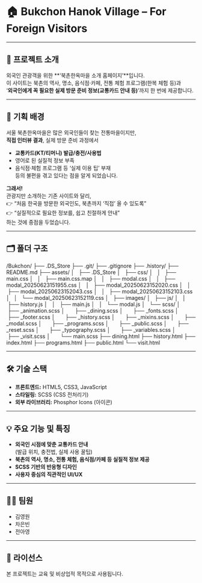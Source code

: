 # 🏠 Bukchon Hanok Village – For Foreign Visitors

---

## 📌 프로젝트 소개

외국인 관광객을 위한 **‘북촌한옥마을 소개 홈페이지’**입니다.  
이 사이트는 북촌의 역사, 명소, 음식점·카페, 전통 체험 프로그램(한복 체험 등)과  
‘**외국인에게 꼭 필요한 실제 방문 준비 정보(교통카드 안내 등)**’까지 한 번에 제공합니다.

---

## 🚩 기획 배경

서울 북촌한옥마을은 많은 외국인들이 찾는 전통마을이지만,  
**직접 인터뷰 결과**, 실제 방문 준비 과정에서  
- **교통카드(KT/티머니) 발급/충전/사용법**  
- 영어로 된 실질적 정보 부족  
- 음식점·체험 프로그램 등 ‘실제 이용 팁’ 부재  
등의 불편을 겪고 있다는 점을 알게 되었습니다.

**그래서!**  
관광지만 소개하는 기존 사이트와 달리,  
👉 “처음 한국을 방문한 외국인도, 북촌까지 ‘직접’ 올 수 있도록”  
👉 “실질적으로 필요한 정보를, 쉽고 친절하게 안내”  
하는 것에 중점을 두었습니다.

---

## 🗂️ 폴더 구조
/Bukchon/
├── .DS_Store
├── .git/
├── .gitignore
├── .history/
├── README.md
├── assets/
│   ├── .DS_Store
│   ├── css/
│   │   ├── main.css
│   │   ├── main.css.map
│   │   ├── modal.css
│   │   ├── modal_20250623151955.css
│   │   ├── modal_20250623152020.css
│   │   ├── modal_20250623152043.css
│   │   ├── modal_20250623152103.css
│   │   └── modal_20250623152119.css
│   ├── images/
│   ├── js/
│   │   ├── history.js
│   │   ├── main.js
│   │   └── modal.js
│   └── scss/
│       ├── _animation.scss
│       ├── _dining.scss
│       ├── _fonts.scss
│       ├── _footer.scss
│       ├── _history.scss
│       ├── _mixins.scss
│       ├── _modal.scss
│       ├── _programs.scss
│       ├── _public.scss
│       ├── _reset.scss
│       ├── _typography.scss
│       ├── _variables.scss
│       ├── _visit.scss
│       └── main.scss
├── dining.html
├── history.html
├── index.html
├── programs.html
├── public.html
└── visit.html

---

## 🛠️ 기술 스택

- **프론트엔드:** HTML5, CSS3, JavaScript
- **스타일링:** SCSS (CSS 전처리기)
- **외부 라이브러리:** Phosphor Icons (아이콘)

---

## 💡 주요 기능 및 특징

- **외국인 시점에 맞춘 교통카드 안내**  
  (발급 위치, 충전법, 실제 사용 꿀팁)
- **북촌의 역사, 명소, 전통 체험, 음식점/카페 등 실질적 정보 제공**
- **SCSS 기반의 반응형 디자인**
- **사용자 중심의 직관적인 UI/UX**

---

## 👩‍💻 팀원

- 김영원
- 차은빈
- 전아영

---

## 📝 라이선스

본 프로젝트는 교육 및 비상업적 목적으로 사용됩니다.